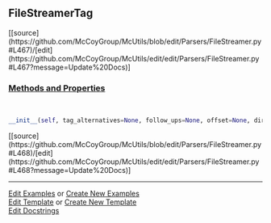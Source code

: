 ## <a id="McUtils.Parsers.FileStreamer.FileStreamerTag">FileStreamerTag</a> 
<div class="docs-source-link" markdown="1">
[[source](https://github.com/McCoyGroup/McUtils/blob/edit/Parsers/FileStreamer.py#L467)/[edit](https://github.com/McCoyGroup/McUtils/edit/edit/Parsers/FileStreamer.py#L467?message=Update%20Docs)]
</div>



<div class="collapsible-section">
 <div class="collapsible-section collapsible-section-header" markdown="1">
 
### <a class="collapse-link" data-toggle="collapse" href="#methods">Methods and Properties</a> <a class="float-right" data-toggle="collapse" href="#methods"><i class="fa fa-chevron-down"></i></a>

 </div>
 <div class="collapsible-section collapsible-section-body collapse" id="methods" markdown="1">

<a id="McUtils.Parsers.FileStreamer.FileStreamerTag.__init__" class="docs-object-method">&nbsp;</a> 
```python
__init__(self, tag_alternatives=None, follow_ups=None, offset=None, direction='forward', skip_tag=True, seek=True): 
```
<div class="docs-source-link" markdown="1">
[[source](https://github.com/McCoyGroup/McUtils/blob/edit/Parsers/FileStreamer.py#L468)/[edit](https://github.com/McCoyGroup/McUtils/edit/edit/Parsers/FileStreamer.py#L468?message=Update%20Docs)]
</div>

 </div>
</div>




___

[Edit Examples](https://github.com/McCoyGroup/McUtils/edit/gh-pages/ci/examples/McUtils/Parsers/FileStreamer/FileStreamerTag.md) or 
[Create New Examples](https://github.com/McCoyGroup/McUtils/new/gh-pages/?filename=ci/examples/McUtils/Parsers/FileStreamer/FileStreamerTag.md) <br/>
[Edit Template](https://github.com/McCoyGroup/McUtils/edit/gh-pages/ci/docs/McUtils/Parsers/FileStreamer/FileStreamerTag.md) or 
[Create New Template](https://github.com/McCoyGroup/McUtils/new/gh-pages/?filename=ci/docs/templates/McUtils/Parsers/FileStreamer/FileStreamerTag.md) <br/>
[Edit Docstrings](https://github.com/McCoyGroup/McUtils/edit/edit/Parsers/FileStreamer.py#L467?message=Update%20Docs)